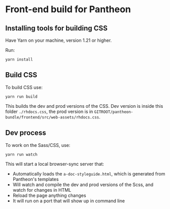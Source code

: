 # Front-end build for Pantheon

## Installing tools for building CSS

Have Yarn on your machine, version 1.21 or higher.

Run:
```shell
yarn install
```

## Build CSS
To build CSS use:
```shell
yarn run build
```

This builds the dev and prod versions of the CSS. Dev version is inside this folder `./rhdocs.css`, the prod version is in `GITROOT/pantheon-bundle/frontend/src/web-assets/rhdocs.css`.

## Dev process
To work on the Sass/CSS, use:
```shell
yarn run watch
```

This will start a local browser-sync server that:
* Automatically loads the `a-doc-styleguide.html`, which is generated from Pantheon's templates
* Will watch and compile the dev and prod versions of the Scss, and watch for changes in HTML
* Reload the page anything changes
* It will run on a port that will show up in command line
